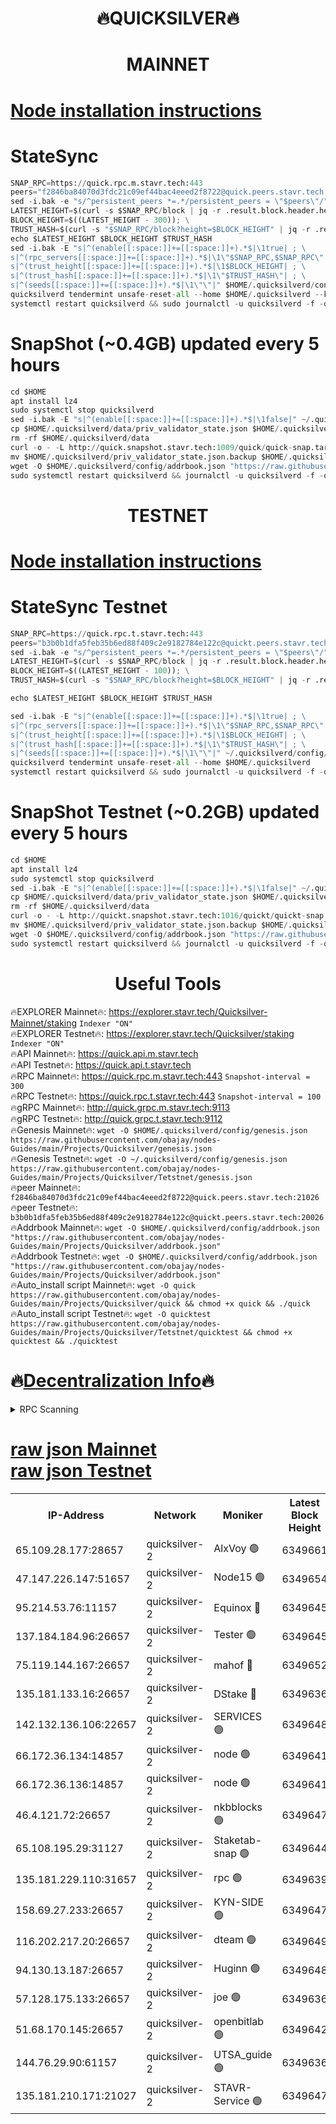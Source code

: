 <h1 align="center"> 🔥QUICKSILVER🔥</h1>

<h1 align="center"> MAINNET</h1>

[Node installation instructions](https://github.com/obajay/nodes-Guides/tree/main/Projects/Quicksilver)
=

# StateSync
```python
SNAP_RPC=https://quick.rpc.m.stavr.tech:443
peers="f2846ba84070d3fdc21c09ef44bac4eeed2f8722@quick.peers.stavr.tech:21026"
sed -i.bak -e "s/^persistent_peers *=.*/persistent_peers = \"$peers\"/" $HOME/.quicksilverd/config/config.toml
LATEST_HEIGHT=$(curl -s $SNAP_RPC/block | jq -r .result.block.header.height); \
BLOCK_HEIGHT=$((LATEST_HEIGHT - 300)); \
TRUST_HASH=$(curl -s "$SNAP_RPC/block?height=$BLOCK_HEIGHT" | jq -r .result.block_id.hash)
echo $LATEST_HEIGHT $BLOCK_HEIGHT $TRUST_HASH
sed -i.bak -E "s|^(enable[[:space:]]+=[[:space:]]+).*$|\1true| ; \
s|^(rpc_servers[[:space:]]+=[[:space:]]+).*$|\1\"$SNAP_RPC,$SNAP_RPC\"| ; \
s|^(trust_height[[:space:]]+=[[:space:]]+).*$|\1$BLOCK_HEIGHT| ; \
s|^(trust_hash[[:space:]]+=[[:space:]]+).*$|\1\"$TRUST_HASH\"| ; \
s|^(seeds[[:space:]]+=[[:space:]]+).*$|\1\"\"|" $HOME/.quicksilverd/config/config.toml
quicksilverd tendermint unsafe-reset-all --home $HOME/.quicksilverd --keep-addr-book
systemctl restart quicksilverd && sudo journalctl -u quicksilverd -f -o cat
```

# SnapShot (~0.4GB) updated every 5 hours
```python
cd $HOME
apt install lz4
sudo systemctl stop quicksilverd
sed -i.bak -E "s|^(enable[[:space:]]+=[[:space:]]+).*$|\1false|" ~/.quicksilverd/config/config.toml
cp $HOME/.quicksilverd/data/priv_validator_state.json $HOME/.quicksilverd/priv_validator_state.json.backup
rm -rf $HOME/.quicksilverd/data
curl -o - -L http://quick.snapshot.stavr.tech:1009/quick/quick-snap.tar.lz4 | lz4 -c -d - | tar -x -C $HOME/.quicksilverd --strip-components 2
mv $HOME/.quicksilverd/priv_validator_state.json.backup $HOME/.quicksilverd/data/priv_validator_state.json
wget -O $HOME/.quicksilverd/config/addrbook.json "https://raw.githubusercontent.com/obajay/nodes-Guides/main/Projects/Quicksilver/addrbook.json"
sudo systemctl restart quicksilverd && journalctl -u quicksilverd -f -o cat
```

<h1 align="center"> TESTNET</h1>

[Node installation instructions](https://github.com/obajay/nodes-Guides/tree/main/Projects/Quicksilver/Tetstnet)
=

# StateSync Testnet
```python
SNAP_RPC=https://quick.rpc.t.stavr.tech:443
peers="b3b0b1dfa5feb35b6ed88f409c2e9182784e122c@quickt.peers.stavr.tech:20026"
sed -i.bak -e "s/^persistent_peers *=.*/persistent_peers = \"$peers\"/" $HOME/.quicksilverd/config/config.toml
LATEST_HEIGHT=$(curl -s $SNAP_RPC/block | jq -r .result.block.header.height); \
BLOCK_HEIGHT=$((LATEST_HEIGHT - 100)); \
TRUST_HASH=$(curl -s "$SNAP_RPC/block?height=$BLOCK_HEIGHT" | jq -r .result.block_id.hash)

echo $LATEST_HEIGHT $BLOCK_HEIGHT $TRUST_HASH

sed -i.bak -E "s|^(enable[[:space:]]+=[[:space:]]+).*$|\1true| ; \
s|^(rpc_servers[[:space:]]+=[[:space:]]+).*$|\1\"$SNAP_RPC,$SNAP_RPC\"| ; \
s|^(trust_height[[:space:]]+=[[:space:]]+).*$|\1$BLOCK_HEIGHT| ; \
s|^(trust_hash[[:space:]]+=[[:space:]]+).*$|\1\"$TRUST_HASH\"| ; \
s|^(seeds[[:space:]]+=[[:space:]]+).*$|\1\"\"|" ~/.quicksilverd/config/config.toml
quicksilverd tendermint unsafe-reset-all --home $HOME/.quicksilverd
systemctl restart quicksilverd && sudo journalctl -u quicksilverd -f -o cat

```

# SnapShot Testnet (~0.2GB) updated every 5 hours
```python
cd $HOME
apt install lz4
sudo systemctl stop quicksilverd
sed -i.bak -E "s|^(enable[[:space:]]+=[[:space:]]+).*$|\1false|" ~/.quicksilverd/config/config.toml
cp $HOME/.quicksilverd/data/priv_validator_state.json $HOME/.quicksilverd/priv_validator_state.json.backup
rm -rf $HOME/.quicksilverd/data
curl -o - -L http://quickt.snapshot.stavr.tech:1016/quickt/quickt-snap.tar.lz4 | lz4 -c -d - | tar -x -C $HOME/.quicksilverd --strip-components 2
mv $HOME/.quicksilverd/priv_validator_state.json.backup $HOME/.quicksilverd/data/priv_validator_state.json
wget -O $HOME/.quicksilverd/config/addrbook.json "https://raw.githubusercontent.com/obajay/nodes-Guides/main/Projects/Quicksilver/Tetstnet/addrbook.json"
sudo systemctl restart quicksilverd && journalctl -u quicksilverd -f -o cat
```
 <h1 align="center"> Useful Tools</h1>

🔥EXPLORER Mainnet🔥:        https://explorer.stavr.tech/Quicksilver-Mainnet/staking    `Indexer "ON"` \
🔥EXPLORER Testnet🔥:        https://explorer.stavr.tech/Quicksilver/staking	        `Indexer "ON"` \
🔥API Mainnet🔥: 			 https://quick.api.m.stavr.tech \
🔥API Testnet🔥: 			 https://quick.api.t.stavr.tech \
🔥RPC Mainnet🔥:             https://quick.rpc.m.stavr.tech:443              `Snapshot-interval = 300` \
🔥RPC Testnet🔥:             https://quick.rpc.t.stavr.tech:443              `Snapshot-interval = 100` \
🔥gRPC Mainnet🔥:                    http://quick.grpc.m.stavr.tech:9113 \
🔥gRPC Testnet🔥:                    http://quick.grpc.t.stavr.tech:9112 \
🔥Genesis Mainnet🔥: `wget -O $HOME/.quicksilverd/config/genesis.json https://raw.githubusercontent.com/obajay/nodes-Guides/main/Projects/Quicksilver/genesis.json` \
🔥Genesis Testnet🔥: `wget -O ~/.quicksilverd/config/genesis.json https://raw.githubusercontent.com/obajay/nodes-Guides/main/Projects/Quicksilver/Tetstnet/genesis.json` \
🔥peer Mainnet🔥:					 `f2846ba84070d3fdc21c09ef44bac4eeed2f8722@quick.peers.stavr.tech:21026` \
🔥peer Testnet🔥:					 `b3b0b1dfa5feb35b6ed88f409c2e9182784e122c@quickt.peers.stavr.tech:20026` \
🔥Addrbook Mainnet🔥:    ```wget -O $HOME/.quicksilverd/config/addrbook.json "https://raw.githubusercontent.com/obajay/nodes-Guides/main/Projects/Quicksilver/addrbook.json"``` \
🔥Addrbook Testnet🔥:    ```wget -O $HOME/.quicksilverd/config/addrbook.json "https://raw.githubusercontent.com/obajay/nodes-Guides/main/Projects/Quicksilver/addrbook.json"``` \
🔥Auto_install script Mainnet🔥: ```wget -O quick https://raw.githubusercontent.com/obajay/nodes-Guides/main/Projects/Quicksilver/quick && chmod +x quick && ./quick``` \
🔥Auto_install script Testnet🔥: ```wget -O quicktest https://raw.githubusercontent.com/obajay/nodes-Guides/main/Projects/Quicksilver/Tetstnet/quicktest && chmod +x quicktest && ./quicktest```

🔥[Decentralization Info](https://github.com/obajay/StateSync-snapshots/tree/main/Projects/Quicksilver/Decentralization)🔥
=

<details>
<summary>RPC Scanning</summary>

<h2 align="center"> We scan nodes in real time every 4 hours. And we provide the final result of RPC endpoints.
We cannot influence the operation of these nodes in any way. </h2>


```python
If Voting Power is higher than 0 --> then the Node is a validator of the network and may be subject to attack and be a potential threat to the chain.
```
```python
We marked such validators with a red symbol
```

</details>

[raw json Mainnet](https://rpc-check.quickm.stavr.tech/quickm/rpc-quickm-result.json) \
[raw json Testnet](https://github.com/obajay/StateSync-snapshots/tree/main/Projects/Quicksilver/Rpc-Check-Testnet)
=


<table><tr><th>IP-Address</th><th>Network</th><th>Moniker</th><th>Latest Block Height</th><th>Earliest Block Height</th><th>Catching Up</th><th>Tx Index</th><th>Voting Power</th><th>Scan Time</th></tr><tr><td>65.109.28.177:28657</td><td>quicksilver-2</td><td>AlxVoy 🟢</td><td>6349661</td><td>3562001</td><td>False</td><td>off</td><td>0</td><td>2024-03-11T14:20:07.161097500UTC</td></tr><tr><td>47.147.226.147:51657</td><td>quicksilver-2</td><td>Node15 🟢</td><td>6349654</td><td>5151648</td><td>False</td><td>off</td><td>0</td><td>2024-03-11T14:19:29.975066308UTC</td></tr><tr><td>95.214.53.76:11157</td><td>quicksilver-2</td><td>Equinox 🔴</td><td>6349645</td><td>5322496</td><td>False</td><td>on</td><td>215771</td><td>2024-03-11T14:18:34.321857272UTC</td></tr><tr><td>137.184.184.96:26657</td><td>quicksilver-2</td><td>Tester 🟢</td><td>6349645</td><td>5550692</td><td>False</td><td>off</td><td>0</td><td>2024-03-11T14:18:35.156368290UTC</td></tr><tr><td>75.119.144.167:26657</td><td>quicksilver-2</td><td>mahof 🔴</td><td>6349652</td><td>5654794</td><td>False</td><td>on</td><td>287749</td><td>2024-03-11T14:19:14.312427854UTC</td></tr><tr><td>135.181.133.16:26657</td><td>quicksilver-2</td><td>DStake 🔴</td><td>6349636</td><td>5807001</td><td>False</td><td>on</td><td>79670</td><td>2024-03-11T14:17:40.863598491UTC</td></tr><tr><td>142.132.136.106:22657</td><td>quicksilver-2</td><td>SERVICES 🟢</td><td>6349648</td><td>5920001</td><td>False</td><td>on</td><td>0</td><td>2024-03-11T14:18:55.130810542UTC</td></tr><tr><td>66.172.36.134:14857</td><td>quicksilver-2</td><td>node 🟢</td><td>6349641</td><td>5950756</td><td>False</td><td>on</td><td>0</td><td>2024-03-11T14:18:10.158558946UTC</td></tr><tr><td>66.172.36.136:14857</td><td>quicksilver-2</td><td>node 🟢</td><td>6349641</td><td>5950756</td><td>False</td><td>on</td><td>0</td><td>2024-03-11T14:18:12.966792144UTC</td></tr><tr><td>46.4.121.72:26657</td><td>quicksilver-2</td><td>nkbblocks 🟢</td><td>6349647</td><td>6056301</td><td>False</td><td>on</td><td>0</td><td>2024-03-11T14:18:43.676673155UTC</td></tr><tr><td>65.108.195.29:31127</td><td>quicksilver-2</td><td>Staketab-snap 🟢</td><td>6349644</td><td>6075001</td><td>False</td><td>off</td><td>0</td><td>2024-03-11T14:18:27.878689283UTC</td></tr><tr><td>135.181.229.110:31657</td><td>quicksilver-2</td><td>rpc 🟢</td><td>6349639</td><td>6133480</td><td>False</td><td>on</td><td>0</td><td>2024-03-11T14:17:56.772001444UTC</td></tr><tr><td>158.69.27.233:26657</td><td>quicksilver-2</td><td>KYN-SIDE 🟢</td><td>6349647</td><td>6159001</td><td>False</td><td>on</td><td>0</td><td>2024-03-11T14:18:48.349438444UTC</td></tr><tr><td>116.202.217.20:26657</td><td>quicksilver-2</td><td>dteam 🟢</td><td>6349649</td><td>6169501</td><td>False</td><td>on</td><td>0</td><td>2024-03-11T14:19:05.847558007UTC</td></tr><tr><td>94.130.13.187:26657</td><td>quicksilver-2</td><td>Huginn 🟢</td><td>6349648</td><td>6231630</td><td>False</td><td>on</td><td>0</td><td>2024-03-11T14:18:55.335474161UTC</td></tr><tr><td>57.128.175.133:26657</td><td>quicksilver-2</td><td>joe 🟢</td><td>6349636</td><td>6246344</td><td>False</td><td>on</td><td>0</td><td>2024-03-11T14:17:43.694014780UTC</td></tr><tr><td>51.68.170.145:26657</td><td>quicksilver-2</td><td>openbitlab 🟢</td><td>6349642</td><td>6309483</td><td>False</td><td>on</td><td>0</td><td>2024-03-11T14:18:17.313316572UTC</td></tr><tr><td>144.76.29.90:61157</td><td>quicksilver-2</td><td>UTSA_guide 🟢</td><td>6349636</td><td>6316825</td><td>False</td><td>on</td><td>0</td><td>2024-03-11T14:17:41.373287783UTC</td></tr><tr><td>135.181.210.171:21027</td><td>quicksilver-2</td><td>STAVR-Service 🟢</td><td>6349647</td><td>6347201</td><td>False</td><td>on</td><td>0</td><td>2024-03-11T14:18:50.741247762UTC</td></tr></table>
